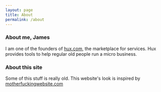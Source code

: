 ```yaml
---
layout: page
title: About
permalink: /about
---
```


### About me, James

I am one of the founders of [hux.com](https://www.hux.com), the marketplace for services. Hux provides tools to help regular old people run a micro business. 

### About this site

Some of this stuff is really old. This website's look is inspired by [motherfuckingwebsite.com](https://motherfuckingwebsite.com/)